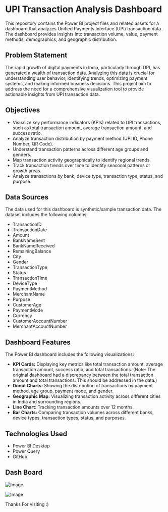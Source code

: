 # UPI Transaction Analysis Dashboard

This repository contains the Power BI project files and related assets for a dashboard that analyzes Unified Payments Interface (UPI) transaction data. The dashboard provides insights into transaction volume, value, payment methods, demographics, and geographic distribution.

## Problem Statement

The rapid growth of digital payments in India, particularly through UPI, has generated a wealth of transaction data. Analyzing this data is crucial for understanding user behavior, identifying trends, optimizing payment systems, and making informed business decisions. This project aim to address the need for a comprehensive visualization tool to provide actionable insights from UPI transaction data.

## Objectives

*   Visualize key performance indicators (KPIs) related to UPI transactions, such as total transaction amount, average transaction amount, and success ratio.
*   Analyze transaction distribution by payment method (UPI ID, Phone Number, QR Code).
*   Understand transaction patterns across different age groups and genders.
*   Map transaction activity geographically to identify regional trends.
*   Track transaction trends over time to identify seasonal patterns or growth areas.
*   Analyze transactions by bank, device type, transaction type, status, and purpose.

## Data Sources

The data used for this dashboard is synthetic/sample transaction data. The dataset includes the following columns:

*   TransactionID
*   TransactionDate
*   Amount
*   BankNameSent
*   BankNameReceived
*   RemainingBalance
*   City
*   Gender
*   TransactionType
*   Status
*   TransactionTime
*   DeviceType
*   PaymentMethod
*   MerchantName
*   Purpose
*   CustomerAge
*   PaymentMode
*   Currency
*   CustomerAccountNumber
*   MerchantAccountNumber


## Dashboard Features

The Power BI dashboard includes the following visualizations:

*   **KPI Cards:** Displaying key metrics like total transaction amount, average transaction amount, success ratio, and total transactions. (Note: The original dashboard had a discrepancy between the total transaction amount and total transactions. This should be addressed in the data.)
*   **Donut Charts:** Showing the distribution of transactions by payment method, age group, payment mode, and gender.
*   **Geographic Map:** Visualizing transaction activity across different cities in India and surrounding regions.
*   **Line Chart:** Tracking transaction amounts over 12 months.
*   **Bar Charts:** Comparing transaction volumes across different banks, device types, transaction types, status, and purposes.


## Technologies Used

*   Power BI Desktop
*   Power Query
*   GitHub

## Dash Board

![Image](https://github.com/user-attachments/assets/87069f47-946e-4b40-b020-b4c19e49370a)

![Image](https://github.com/user-attachments/assets/82ccfd1a-4aa0-4ed8-b3ae-da7fe7e27731)

Thanks For visiting :)


